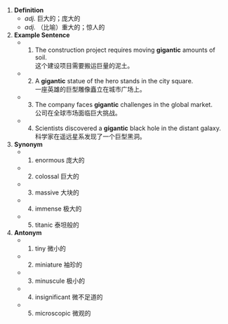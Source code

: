 1. **Definition**  
	- *adj.* 巨大的；庞大的  
	- *adj.* （比喻）重大的；惊人的  
2. **Example Sentence**  
	- 1. The construction project requires moving **gigantic** amounts of soil.  
			这个建设项目需要搬运巨量的泥土。  
	- 2. A **gigantic** statue of the hero stands in the city square.  
			一座英雄的巨型雕像矗立在城市广场上。  
	- 3. The company faces **gigantic** challenges in the global market.  
			公司在全球市场面临巨大挑战。  
	- 4. Scientists discovered a **gigantic** black hole in the distant galaxy.  
			科学家在遥远星系发现了一个巨型黑洞。  
3. **Synonym**  
	- 1. enormous 庞大的  
	- 2. colossal 巨大的  
	- 3. massive 大块的  
	- 4. immense 极大的  
	- 5. titanic 泰坦般的  
4. **Antonym**  
	- 1. tiny 微小的  
	- 2. miniature 袖珍的  
	- 3. minuscule 极小的  
	- 4. insignificant 微不足道的  
	- 5. microscopic 微观的  